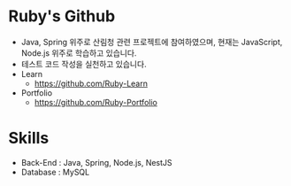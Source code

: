 # Ruby's Github
- Java, Spring 위주로 산림청 관련 프로젝트에 참여하였으며, 현재는 JavaScript, Node.js 위주로 학습하고 있습니다.
- 테스트 코드 작성을 실천하고 있습니다.
- Learn
  - https://github.com/Ruby-Learn
- Portfolio
  - https://github.com/Ruby-Portfolio

# Skills
- Back-End : Java, Spring, Node.js, NestJS
- Database : MySQL
